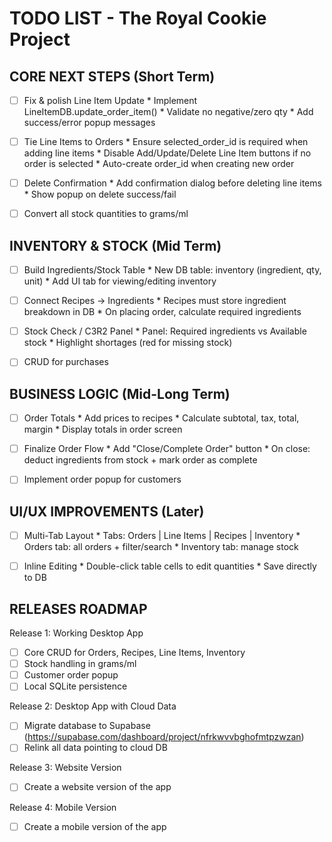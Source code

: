 TODO LIST - The Royal Cookie Project
===================================

CORE NEXT STEPS (Short Term)
----------------------------
- [ ] Fix & polish Line Item Update
      * Implement LineItemDB.update_order_item()
      * Validate no negative/zero qty
      * Add success/error popup messages
- [ ] Tie Line Items to Orders
      * Ensure selected_order_id is required when adding line items
      * Disable Add/Update/Delete Line Item buttons if no order is selected
      * Auto-create order_id when creating new order
- [ ] Delete Confirmation
      * Add confirmation dialog before deleting line items
      * Show popup on delete success/fail
- [ ] Convert all stock quantities to grams/ml


INVENTORY & STOCK (Mid Term)
----------------------------
- [ ] Build Ingredients/Stock Table
      * New DB table: inventory (ingredient, qty, unit)
      * Add UI tab for viewing/editing inventory
- [ ] Connect Recipes → Ingredients
      * Recipes must store ingredient breakdown in DB
      * On placing order, calculate required ingredients
- [ ] Stock Check / C3R2 Panel
      * Panel: Required ingredients vs Available stock
      * Highlight shortages (red for missing stock)
- [ ] CRUD for purchases


BUSINESS LOGIC (Mid-Long Term)
------------------------------
- [ ] Order Totals
      * Add prices to recipes
      * Calculate subtotal, tax, total, margin
      * Display totals in order screen
- [ ] Finalize Order Flow
      * Add "Close/Complete Order" button
      * On close: deduct ingredients from stock + mark order as complete
- [ ] Implement order popup for customers


UI/UX IMPROVEMENTS (Later)
--------------------------
- [ ] Multi-Tab Layout
      * Tabs: Orders | Line Items | Recipes | Inventory
      * Orders tab: all orders + filter/search
      * Inventory tab: manage stock
- [ ] Inline Editing
      * Double-click table cells to edit quantities
      * Save directly to DB


RELEASES ROADMAP
----------------
Release 1: Working Desktop App
- [ ] Core CRUD for Orders, Recipes, Line Items, Inventory
- [ ] Stock handling in grams/ml
- [ ] Customer order popup
- [ ] Local SQLite persistence

Release 2: Desktop App with Cloud Data
- [ ] Migrate database to Supabase (https://supabase.com/dashboard/project/nfrkwvvbghofmtpzwzan)
- [ ] Relink all data pointing to cloud DB

Release 3: Website Version
- [ ] Create a website version of the app

Release 4: Mobile Version
- [ ] Create a mobile version of the app
